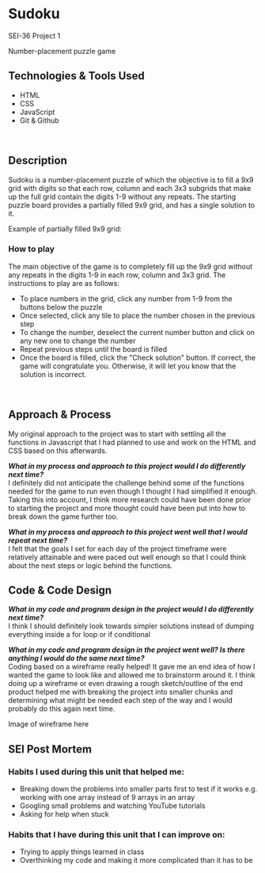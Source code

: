 # Sudoku 

SEI-36 Project 1

Number-placement puzzle game 

## Technologies & Tools Used
 - HTML
 - CSS
 - JavaScript
 - Git & Github

<br>

## Description
Sudoku is a number-placement puzzle of which the objective is to fill a 9x9 grid with digits so that each row, column and each 3x3 subgrids that make up the full grid contain the digits 1-9 without any repeats.
The starting puzzle board provides a partially filled 9x9 grid, and has a single solution to it. 

Example of partially filled 9x9 grid: 



### How to play
The main objective of the game is to completely fill up the 9x9 grid without any repeats in the digits 1-9 in each row, column and 3x3 grid. 
The instructions to play are as follows:
- To place numbers in the grid, click any number from 1-9 from the buttons below the puzzle
- Once selected, click any tile to place the number chosen in the previous step
- To change the number, deselect the current number button and click on any new one to change the number
- Repeat previous steps until the board is filled
- Once the board is filled, click the "Check solution" button. If correct, the game will congratulate you. Otherwise, it will let you know that the solution is incorrect. 

<br>

## Approach & Process
My original approach to the project was to start with settling all the functions in Javascript that I had planned to use and work on the HTML and CSS based on this afterwards.

***What in my process and approach to this project would I do differently next time?*** <br>
I definitely did not anticipate the challenge behind some of the functions needed for the game to run even though I thought I had simplified it enough. 
Taking this into account, I think more research could have been done prior to starting the project and more thought could have been put into how to break down the game further too.

***What in my process and approach to this project went well that I would repeat next time?*** <br>
I felt that the goals I set for each day of the project timeframe were relatively attainable and were paced out well enough so that I could think about the next steps or logic behind the functions.

## Code & Code Design

***What in my code and program design in the project would I do differently next time?*** <br>
I think I should definitely look towards simpler solutions instead of dumping everything inside a for loop or if conditional 


***What in my code and program design in the project went well? Is there anything I would do the same next time?*** <br>
Coding based on a wireframe really helped! It gave me an end idea of how I wanted the game to look like and allowed me to brainstorm around it. 
I think doing up a wireframe or even drawing a rough sketch/outline of the end product helped me with breaking the project into smaller chunks and determining what might be needed each step of the way and I would probably do this again next time.

Image of wireframe here 

## SEI Post Mortem

### Habits I used during this unit that helped me: 
- Breaking down the problems into smaller parts first to test if it works e.g. working with one array instead of 9 arrays in an array
- Googling small problems and watching YouTube tutorials
- Asking for help when stuck 

 
### Habits that I have during this unit that I can improve on:
- Trying to apply things learned in class
- Overthinking my code and making it more complicated than it has to be
